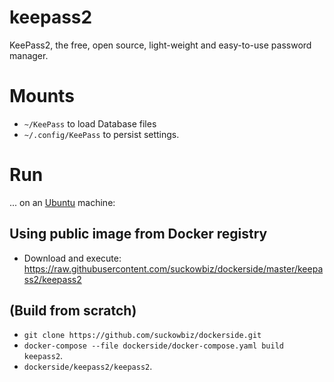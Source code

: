 # keepass2
KeePass2, the free, open source, light-weight and easy-to-use password manager.

# Mounts
- `~/KeePass` to load Database files
- `~/.config/KeePass` to persist settings.

# Run
...  on an [Ubuntu](http://www.ubuntu.com/download/desktop) machine:

## Using public image from Docker registry
- Download and execute: https://raw.githubusercontent.com/suckowbiz/dockerside/master/keepass2/keepass2

## (Build from scratch) 
- `git clone https://github.com/suckowbiz/dockerside.git`
- `docker-compose --file dockerside/docker-compose.yaml build keepass2`.
- `dockerside/keepass2/keepass2`.